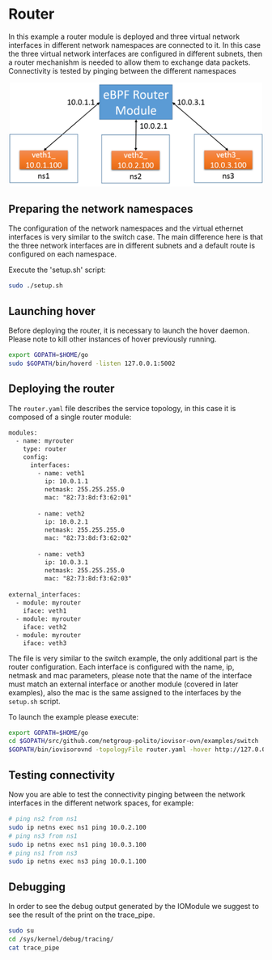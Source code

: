 # Router

In this example a router module is deployed and three virtual network interfaces
in different network namespaces are connected to it.
In this case the three virtual network interfaces are configured in different
subnets, then a router mechanishm is needed to allow them to exchange data packets.
Connectivity is tested by pinging between the different namespaces

<center><a href="../../images/router_tutorial.png"><img src="../../images/router_tutorial.png" width=500></a></center>

## Preparing the network namespaces

The configuration of the network namespaces and the virtual ethernet interfaces
is very similar to the switch case.
The main difference here is that the three network interfaces are in different
subnets and a default route is configured on each namespace.

Execute the 'setup.sh' script:

```bash
sudo ./setup.sh
```

## Launching hover

Before deploying the router, it is necessary to launch the hover daemon.
Please note to kill other instances of hover previously running.

```bash
export GOPATH=$HOME/go
sudo $GOPATH/bin/hoverd -listen 127.0.0.1:5002
```

## Deploying the router

The `router.yaml` file describes the service topology, in this case it is composed
of a single router module:

```
modules:
  - name: myrouter
    type: router
    config:
      interfaces:
        - name: veth1
          ip: 10.0.1.1
          netmask: 255.255.255.0
          mac: "82:73:8d:f3:62:01"

        - name: veth2
          ip: 10.0.2.1
          netmask: 255.255.255.0
          mac: "82:73:8d:f3:62:02"

        - name: veth3
          ip: 10.0.3.1
          netmask: 255.255.255.0
          mac: "82:73:8d:f3:62:03"

external_interfaces:
  - module: myrouter
    iface: veth1
  - module: myrouter
    iface: veth2
  - module: myrouter
    iface: veth3
```

The file is very similar to the switch example, the only additional part is
the router configuration.
Each interface is configured with the name, ip, netmask and mac parameters, please
note that the name of the interface must match an external interface or another
module (covered in later examples), also the mac is the same assigned to the
interfaces by the `setup.sh` script.

To launch the example please execute:

```bash
export GOPATH=$HOME/go
cd $GOPATH/src/github.com/netgroup-polito/iovisor-ovn/examples/switch
$GOPATH/bin/iovisorovnd -topologyFile router.yaml -hover http://127.0.0.1:5002
```

## Testing connectivity

Now you are able to test the connectivity pinging between the network interfaces
in the different network spaces, for example:

```bash
# ping ns2 from ns1
sudo ip netns exec ns1 ping 10.0.2.100
# ping ns3 from ns1
sudo ip netns exec ns1 ping 10.0.3.100
# ping ns1 from ns3
sudo ip netns exec ns3 ping 10.0.1.100
```

## Debugging

In order to see the debug output generated by the IOModule we suggest to see the result of the print on the trace_pipe.

```bash
sudo su
cd /sys/kernel/debug/tracing/
cat trace_pipe
```
